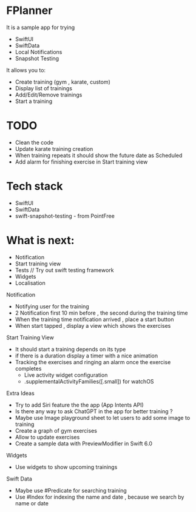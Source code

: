 # FPlanner
It is a sample app for trying
- SwiftUI
- SwiftData
- Local Notifications
- Snapshot Testing

It allows you to:
- Create training (gym , karate, custom)
- Display list of trainings
- Add/Edit/Remove trainings
- Start a training


# TODO
- Clean the code
- Update karate training creation
- When training repeats it should show the future date as Scheduled
- Add alarm for finishing exercise in Start training view

# Tech stack
- SwiftUI
- SwiftData
- swift-snapshot-testing - from PointFree 

# What is next: 
- Notification
- Start training view
- Tests //  Try out swift testing framework
- Widgets
- Localisation

Notification
- Notifying user for the training 
- 2 Notification first 10 min before , the second during the training time
- When the training time notification arrived , place a start button 
- When start tapped , display a view which shows the exercises 

Start Training View 
- It should start a training depends on its type 
- if there is a duration display a timer with a nice animation
- Tracking the exercises and ringing an alarm once the exercise completes
    - Live activity widget configuration
    - .supplementalActivityFamilies([.small]) for watchOS

Extra Ideas
- Try to add Siri feature the the app (App Intents API)
- Is there any way to ask ChatGPT in the app for better training ? 
- Maybe use Image playground sheet to let users to add some image to training
- Create a graph of gym exercises
- Allow to update exercises 
- Create a sample data with PreviewModifier in Swift 6.0

Widgets 
- Use widgets to show upcoming trainings


Swift Data
- Maybe use #Predicate for searching training 
- Use #Index for indexing the name and date , because we search by name or date 
